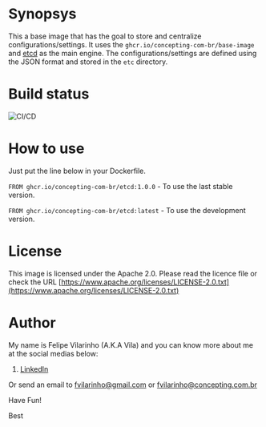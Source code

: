 Synopsys
========

This a base image that has the goal to store and centralize configurations/settings.
It uses the `ghcr.io/concepting-com-br/base-image` and [etcd](https://etcd.io/) as the main engine.
The configurations/settings are defined using the JSON format and stored in the `etc` directory.


Build status
============

![CI/CD](https://github.com/concepting-com-br/etcd/workflows/CI/CD/badge.svg)


How to use
==========

Just put the line below in your Dockerfile.

`FROM ghcr.io/concepting-com-br/etcd:1.0.0` - To use the last stable version.

`FROM ghcr.io/concepting-com-br/etcd:latest` - To use the development version.


License
=======

This image is licensed under the Apache 2.0. Please read the licence file or check the URL [https://www.apache.org/licenses/LICENSE-2.0.txt](https://www.apache.org/licenses/LICENSE-2.0.txt)


Author
======

My name is Felipe Vilarinho (A.K.A Vila) and you can know more about me at the social medias below:

1. [LinkedIn](https://br.linkedin.com/in/fvilarinho)

Or send an email to fvilarinho@gmail.com or fvilarinho@concepting.com.br

Have Fun!

Best